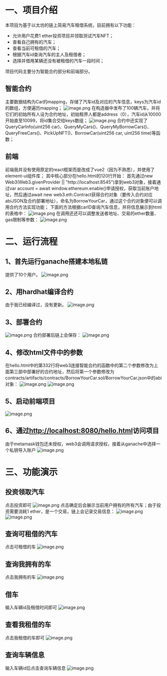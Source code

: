 # 一、项目介绍
本项目为基于以太坊的链上简易汽车租借系统，目前拥有以下功能：

- 允许用户花费1 ether投资项目并领取测试汽车NFT；
- 查看自己拥有的汽车；
- 查看当前可租借的汽车；
- 根据汽车id查询汽车的主人及租借者；
- 选择并借用某辆还没有被租借的汽车一段时间；

项目代码主要分为智能合约部分和前端部分。
## 智能合约
主要数据结构为Car的mapping，存储了汽车id及对应的汽车信息，keys为汽车id的数组，方便遍历mapping；
![image.png](https://cdn.nlark.com/yuque/0/2023/png/35639742/1699521140587-94ae8cc4-9bbc-428c-8eaa-77234f48f80c.png#averageHue=%23222121&clientId=u224acad1-6532-4&from=paste&height=285&id=u84649f4a&originHeight=428&originWidth=544&originalType=binary&ratio=1.5&rotation=0&showTitle=false&size=36199&status=done&style=none&taskId=u8ae5d2fa-226a-4e5c-8db3-a3d75e0db57&title=&width=362.6666666666667)
在构造器中发布了100辆汽车，并将它们的初始所有人设为合约地址，初始租界人都是address（0），汽车id从10000开始直至10099，将id集合交给keys数组；
![image.png](https://cdn.nlark.com/yuque/0/2023/png/35639742/1699521169691-6eb4c803-fac8-4f2e-9294-4e10674475d6.png#averageHue=%23232221&clientId=u224acad1-6532-4&from=paste&height=378&id=u19167c55&originHeight=567&originWidth=554&originalType=binary&ratio=1.5&rotation=0&showTitle=false&size=54873&status=done&style=none&taskId=uf8d52a84-dc68-4877-acb5-c4bb9824d28&title=&width=369.3333333333333)
合约中还实现了QueryCarInfo(uint256 car)、QueryMyCars()、QueryMyBorrowCars()、QueryFreeCars()、PickUpNFT()、BorrowCar(uint256 car, uint256 time)等函数；
## 前端
前端我并没有使用原定的react框架而是改成了vue2（因为不熟悉），并使用了element-ui组件库；
其中核心部分在hello.html的120行开始：
首先通过new Web3(Web3.givenProvider || "http://localhost:8545")拿到web3对象，接着通过var account = await window.ethereum.enable()申请授权，获取当前账户地址，然后通过await new web3.eth.Contract获得合约对象（要传入合约对应abiJSON及合约部署地址），命名为BorrowYourCar，通过这个合约对象便可以调用合约方法实现功能；
下面的方法根据carID查询汽车信息，并将信息展示到html的表格中：
![image.png](https://cdn.nlark.com/yuque/0/2023/png/35639742/1699521662977-143bea83-26fc-4f1d-98f1-91fdbcae2be8.png#averageHue=%23222221&clientId=u224acad1-6532-4&from=paste&height=364&id=u284550f1&originHeight=546&originWidth=1077&originalType=binary&ratio=1.5&rotation=0&showTitle=false&size=78763&status=done&style=none&taskId=ubb800208-02a1-4553-878a-e8e512a1bd2&title=&width=718)
在调用还还可以调整发送者地址、交易的ether数量、gas限制等参数：
![image.png](https://cdn.nlark.com/yuque/0/2023/png/35639742/1699521770436-576da04c-fb47-4c1f-9f1c-1817cf534c1e.png#averageHue=%23222221&clientId=u224acad1-6532-4&from=paste&height=559&id=uadcd856e&originHeight=838&originWidth=1081&originalType=binary&ratio=1.5&rotation=0&showTitle=false&size=111879&status=done&style=none&taskId=u2e3a3e5e-920f-4584-8a1a-e2cb842972e&title=&width=720.6666666666666)
# 二、运行流程
## 1、首先运行ganache搭建本地私链
提供了10个用户。
![image.png](https://cdn.nlark.com/yuque/0/2023/png/35639742/1699521877716-c7967ecc-d120-4c88-bfe3-22c9393004ba.png#averageHue=%23232323&clientId=u224acad1-6532-4&from=paste&height=684&id=u7523de60&originHeight=1026&originWidth=1034&originalType=binary&ratio=1.5&rotation=0&showTitle=false&size=163782&status=done&style=none&taskId=uab9be7a0-c158-4ffb-94dc-0d33ae79103&title=&width=689.3333333333334)
## 2、用hardhat编译合约
由于我已经编译过，没有更新。
![image.png](https://cdn.nlark.com/yuque/0/2023/png/35639742/1699521957118-b4e509ed-08f1-4cb3-8fc9-214e827311d7.png#averageHue=%23232221&clientId=u224acad1-6532-4&from=paste&height=85&id=udf61efbf&originHeight=127&originWidth=1398&originalType=binary&ratio=1.5&rotation=0&showTitle=false&size=23880&status=done&style=none&taskId=u0cd70242-9ffa-42ed-beec-7cad701e5f6&title=&width=932)
## 3、部署合约
![image.png](https://cdn.nlark.com/yuque/0/2023/png/35639742/1699522047939-d1f550c2-1779-48e6-a85a-7aceb83e4a26.png#averageHue=%23242322&clientId=u224acad1-6532-4&from=paste&height=61&id=u9f947625&originHeight=91&originWidth=1761&originalType=binary&ratio=1.5&rotation=0&showTitle=false&size=28457&status=done&style=none&taskId=u584f8aae-cd37-44e3-83e5-cab8a342067&title=&width=1174)
合约部署后链上会保存：
![image.png](https://cdn.nlark.com/yuque/0/2023/png/35639742/1699523015955-da4b3d32-b27a-4a02-b1e2-178536d69af3.png#averageHue=%231c1c1c&clientId=u224acad1-6532-4&from=paste&height=123&id=iJh3g&originHeight=185&originWidth=1174&originalType=binary&ratio=1.5&rotation=0&showTitle=false&size=28215&status=done&style=none&taskId=u4fdaf3cd-68fd-4c5e-9d49-4298a8310ec&title=&width=782.6666666666666)
## 4、修改html文件中的参数
在hello.html中的第332行将web3连接智能合约的函数中的第二个参数修改为上面第三部中部署好的合约地址，然后将第一个参数修改为contracts/artifacts/contracts/BorrowYourCar.sol/BorrowYourCar.json中的abi对象：
![image.png](https://cdn.nlark.com/yuque/0/2023/png/35639742/1699522206860-782b2e90-6a73-4a0b-8d8c-3717aefbcb0e.png#averageHue=%23232121&clientId=u224acad1-6532-4&from=paste&height=534&id=u30838020&originHeight=801&originWidth=1061&originalType=binary&ratio=1.5&rotation=0&showTitle=false&size=91581&status=done&style=none&taskId=u0e73f986-e61a-4a7d-99bc-52905d96404&title=&width=707.3333333333334)
![image.png](https://cdn.nlark.com/yuque/0/2023/png/35639742/1699522195212-c9e4f1fa-91c7-474b-8586-f50b2a34f173.png#averageHue=%23222121&clientId=u224acad1-6532-4&from=paste&height=817&id=u5130d9e8&originHeight=1225&originWidth=1212&originalType=binary&ratio=1.5&rotation=0&showTitle=false&size=144907&status=done&style=none&taskId=ua67ae0fe-67d9-4b36-aefc-86290f40442&title=&width=808)
## 5、启动前端项目
![image.png](https://cdn.nlark.com/yuque/0/2023/png/35639742/1699522244012-817508a1-b58b-4b8c-ac63-3822baa6f788.png#averageHue=%23222121&clientId=u224acad1-6532-4&from=paste&height=191&id=u5fa5fd80&originHeight=286&originWidth=1305&originalType=binary&ratio=1.5&rotation=0&showTitle=false&size=32524&status=done&style=none&taskId=ua98c3d90-305b-45f6-a7ce-ad24a5c9015&title=&width=870)
## 6、通过[http://localhost:8080/hello.html](http://localhost:8080/hello.html)访问项目
由于metamask钱包还未授权，web3会调用请求授权，接着从ganache中选择一个私钥导入账户
![image.png](https://cdn.nlark.com/yuque/0/2023/png/35639742/1699522369522-2b40c9a1-ce85-49bb-89eb-972bc4108224.png#averageHue=%23fdfdfc&clientId=u224acad1-6532-4&from=paste&height=912&id=u644ea1d5&originHeight=1368&originWidth=1894&originalType=binary&ratio=1.5&rotation=0&showTitle=false&size=192363&status=done&style=none&taskId=u34b22bc7-1168-4634-8cb3-500ddbe57dd&title=&width=1262.6666666666667)
# 三、功能演示
## 投资领取汽车
点击投资即可
![image.png](https://cdn.nlark.com/yuque/0/2023/png/35639742/1699522689381-00e32929-4b38-4a1d-b9e1-e84fd22237af.png#averageHue=%238f8e8e&clientId=u224acad1-6532-4&from=paste&height=912&id=u3b31caa6&originHeight=1368&originWidth=1894&originalType=binary&ratio=1.5&rotation=0&showTitle=false&size=160905&status=done&style=none&taskId=u3d8f4630-244d-493b-a480-3c0676692c4&title=&width=1262.6666666666667)
点击确定后会展示当前用户拥有的所有汽车；由于投资需要消耗1 ether，是一个交易，链上会记录交易信息：
![image.png](https://cdn.nlark.com/yuque/0/2023/png/35639742/1699522996440-6f101112-edfd-442e-b0d8-34f86a0dd3cd.png#averageHue=%231a1a1a&clientId=u224acad1-6532-4&from=paste&height=102&id=u16d6c93f&originHeight=153&originWidth=1153&originalType=binary&ratio=1.5&rotation=0&showTitle=false&size=21133&status=done&style=none&taskId=ua4398dfd-902f-4a19-8d72-ae036262ead&title=&width=768.6666666666666)
![image.png](https://cdn.nlark.com/yuque/0/2023/png/35639742/1699523051070-3a669a20-fcf1-4fb8-b994-9714ac3f9ec0.png#averageHue=%231a1a1a&clientId=u224acad1-6532-4&from=paste&height=102&id=u71e58f27&originHeight=153&originWidth=1145&originalType=binary&ratio=1.5&rotation=0&showTitle=false&size=21426&status=done&style=none&taskId=ucced8520-f0a5-4fda-912b-158f1162ae7&title=&width=763.3333333333334)
## 查询可租借的汽车
点击可租借的车
![image.png](https://cdn.nlark.com/yuque/0/2023/png/35639742/1699522754030-29adfade-e88c-4298-8b3c-9d9e69ae5227.png#averageHue=%23fdfcfc&clientId=u224acad1-6532-4&from=paste&height=912&id=u37c26bdc&originHeight=1368&originWidth=1894&originalType=binary&ratio=1.5&rotation=0&showTitle=false&size=227422&status=done&style=none&taskId=ud2c717f6-79cc-44b1-8358-227f7a34a13&title=&width=1262.6666666666667)
## 查询我拥有的车
点击我拥有的车
![image.png](https://cdn.nlark.com/yuque/0/2023/png/35639742/1699522784559-20dac319-acd8-4153-b58b-efb6a467fc1f.png#averageHue=%23fdfdfd&clientId=u224acad1-6532-4&from=paste&height=912&id=u43108816&originHeight=1368&originWidth=1894&originalType=binary&ratio=1.5&rotation=0&showTitle=false&size=156821&status=done&style=none&taskId=u38267129-020d-4d7e-8cc2-2a55823b731&title=&width=1262.6666666666667)
## 借车
输入车辆id及租借时间即可
![image.png](https://cdn.nlark.com/yuque/0/2023/png/35639742/1699522839679-07f1708c-66f6-4b9c-8066-edee827624e8.png#averageHue=%23898989&clientId=u224acad1-6532-4&from=paste&height=467&id=ubcb0d0a5&originHeight=701&originWidth=1812&originalType=binary&ratio=1.5&rotation=0&showTitle=false&size=72591&status=done&style=none&taskId=ufecff2a6-4b17-4ad2-a704-d6c714c7c6b&title=&width=1208)
## 查看我租借的车
点击我租借的车即可
![image.png](https://cdn.nlark.com/yuque/0/2023/png/35639742/1699522874144-9f9f1412-c215-4f2e-88f6-ec4cf6b811e3.png#averageHue=%23fdfdfd&clientId=u224acad1-6532-4&from=paste&height=912&id=uc8d02f95&originHeight=1368&originWidth=1894&originalType=binary&ratio=1.5&rotation=0&showTitle=false&size=146102&status=done&style=none&taskId=u1e58f74a-876e-473d-9a66-74628bc54cf&title=&width=1262.6666666666667)
## 查询车辆信息
输入车辆id后点击查询车辆信息
![image.png](https://cdn.nlark.com/yuque/0/2023/png/35639742/1699522920306-3ba21ec3-4e87-4f22-9dd5-b4a04ac78c55.png#averageHue=%23fdfdfd&clientId=u224acad1-6532-4&from=paste&height=912&id=uf07321ef&originHeight=1368&originWidth=1894&originalType=binary&ratio=1.5&rotation=0&showTitle=false&size=142953&status=done&style=none&taskId=u2a45e568-40a2-411d-98da-0cf85806e4b&title=&width=1262.6666666666667)




